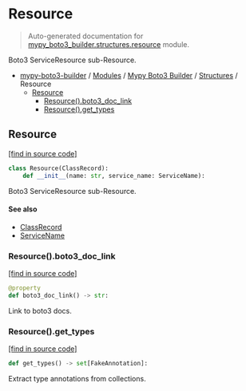 # Resource

> Auto-generated documentation for [mypy_boto3_builder.structures.resource](https://github.com/vemel/mypy_boto3_builder/blob/main/mypy_boto3_builder/structures/resource.py) module.

Boto3 ServiceResource sub-Resource.

- [mypy-boto3-builder](../../README.md#mypy_boto3_builder) / [Modules](../../MODULES.md#mypy-boto3-builder-modules) / [Mypy Boto3 Builder](../index.md#mypy-boto3-builder) / [Structures](index.md#structures) / Resource
    - [Resource](#resource)
        - [Resource().boto3_doc_link](#resourceboto3_doc_link)
        - [Resource().get_types](#resourceget_types)

## Resource

[[find in source code]](https://github.com/vemel/mypy_boto3_builder/blob/main/mypy_boto3_builder/structures/resource.py#L12)

```python
class Resource(ClassRecord):
    def __init__(name: str, service_name: ServiceName):
```

Boto3 ServiceResource sub-Resource.

#### See also

- [ClassRecord](class_record.md#classrecord)
- [ServiceName](../service_name.md#servicename)

### Resource().boto3_doc_link

[[find in source code]](https://github.com/vemel/mypy_boto3_builder/blob/main/mypy_boto3_builder/structures/resource.py#L32)

```python
@property
def boto3_doc_link() -> str:
```

Link to boto3 docs.

### Resource().get_types

[[find in source code]](https://github.com/vemel/mypy_boto3_builder/blob/main/mypy_boto3_builder/structures/resource.py#L39)

```python
def get_types() -> set[FakeAnnotation]:
```

Extract type annotations from collections.
